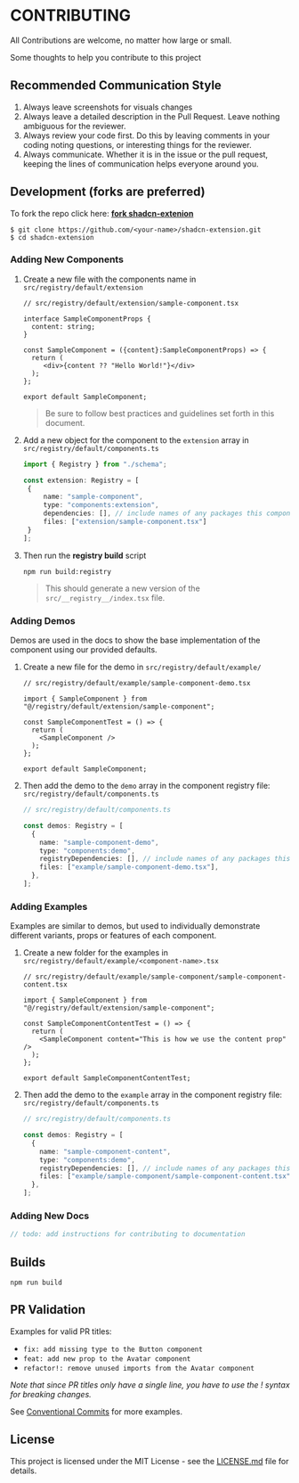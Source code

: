 # CONTRIBUTING

All Contributions are welcome, no matter how large or small.

Some thoughts to help you contribute to this project

## Recommended Communication Style



1. Always leave screenshots for visuals changes
2. Always leave a detailed description in the Pull Request. Leave nothing ambiguous for the reviewer.
3. Always review your code first. Do this by leaving comments in your coding noting questions, or interesting things for the reviewer.
4. Always communicate. Whether it is in the issue or the pull request, keeping the lines of communication helps everyone around you.



## Development (forks are preferred)

To fork the repo click here: [**fork shadcn-extenion**](https://github.com/BelkacemYerfa/shadcn-extension/fork)

```shell
$ git clone https://github.com/<your-name>/shadcn-extension.git
$ cd shadcn-extension
```



### Adding New Components

1. Create a new file with the components name in `src/registry/default/extension`

   ```tsx
   // src/registry/default/extension/sample-component.tsx
   
   interface SampleComponentProps {
     content: string;
   }
   
   const SampleComponent = ({content}:SampleComponentProps) => {
     return (
     	<div>{content ?? "Hello World!"}</div>
     );
   };
   
   export default SampleComponent;
   ```

   > Be sure to follow best practices and guidelines set forth in this document.

   

2. Add a new object for the component to the `extension` array in `src/registry/default/components.ts`

   ```ts
   import { Registry } from "./schema";
   
   const extension: Registry = [
   	{
   		name: "sample-component",
   		type: "components:extension",
   		dependencies: [], // include names of any packages this component depends on.
   		files: ["extension/sample-component.tsx"]
   	}
   ];
   ```

   

3. Then run the **registry build** script

   ```shell
   npm run build:registry
   ```

   > This should generate a new version of the `src/__registry__/index.tsx` file.



### Adding Demos

Demos are used in the docs to show the base implementation of the component using our provided defaults.

1. Create a new file for the demo in `src/registry/default/example/`

   ```tsx
   // src/registry/default/example/sample-component-demo.tsx
   
   import { SampleComponent } from "@/registry/default/extension/sample-component";
   
   const SampleComponentTest = () => {
     return (
       <SampleComponent />
     );
   };
   
   export default SampleComponent;
   ```

2. Then add the demo to the `demo` array in the component registry file: `src/registry/default/components.ts`

   ```ts
   // src/registry/default/components.ts
   
   const demos: Registry = [
     {
       name: "sample-component-demo",
       type: "components:demo",
       registryDependencies: [], // include names of any packages this component depends on.
       files: ["example/sample-component-demo.tsx"],
     },
   ];
   ```



### Adding Examples

Examples are similar to demos, but used to individually demonstrate different variants, props or features of each component.

1. Create a new folder for the examples in `src/registry/default/example/<component-name>.tsx`

   ```tsx
   // src/registry/default/example/sample-component/sample-component-content.tsx
   
   import { SampleComponent } from "@/registry/default/extension/sample-component";
   
   const SampleComponentContentTest = () => {
     return (
       <SampleComponent content="This is how we use the content prop" />
     );
   };
   
   export default SampleComponentContentTest;
   ```

2. Then add the demo to the `example` array in the component registry file: `src/registry/default/components.ts`

   ```ts
   // src/registry/default/components.ts
   
   const demos: Registry = [
     {
       name: "sample-component-content",
       type: "components:demo",
       registryDependencies: [], // include names of any packages this component depends on.
       files: ["example/sample-component/sample-component-content.tsx"],
     },
   ];
   ```

   

### Adding New Docs

```js
// todo: add instructions for contributing to documentation
```



## Builds

```shell
npm run build
```



## PR Validation

Examples for valid PR titles:

- `fix: add missing type to the Button component`
- `feat: add new prop to the Avatar component`
- `refactor!: remove unused imports from the Avatar component`

*Note that since PR titles only have a single line, you have to use the ! syntax for breaking changes.*

See [Conventional Commits](https://www.conventionalcommits.org/en/v1.0.0/) for more examples.

## License



This project is licensed under the MIT License - see the [LICENSE.md](https://github.com/BelkacemYerfa/shadcn-extension/blob/master/LICENSE.md) file for details.